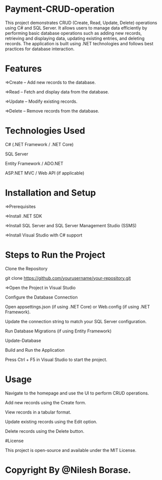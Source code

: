 # Payment-CRUD-operation

This project demonstrates CRUD (Create, Read, Update, Delete) operations using C# and SQL Server. It allows users to manage data efficiently by performing basic database operations such as adding new records, retrieving and displaying data, updating existing entries, and deleting records. The application is built using .NET technologies and follows best practices for database interaction.

# Features

=>Create – Add new records to the database.

=>Read – Fetch and display data from the database.

=>Update – Modify existing records.

=>Delete – Remove records from the database.

# Technologies Used

C# (.NET Framework / .NET Core)

SQL Server

Entity Framework / ADO.NET

ASP.NET MVC / Web API (if applicable)

# Installation and Setup

=>Prerequisites

=>Install .NET SDK

=>Install SQL Server and SQL Server Management Studio (SSMS)

=>Install Visual Studio with C# support

# Steps to Run the Project

Clone the Repository

git clone https://github.com/yourusername/your-repository.git

=>Open the Project in Visual Studio

Configure the Database Connection

Open appsettings.json (if using .NET Core) or Web.config (if using .NET Framework).

Update the connection string to match your SQL Server configuration.

Run Database Migrations (if using Entity Framework)

Update-Database

Build and Run the Application

Press Ctrl + F5 in Visual Studio to start the project.

# Usage

Navigate to the homepage and use the UI to perform CRUD operations.

Add new records using the Create form.

View records in a tabular format.

Update existing records using the Edit option.

Delete records using the Delete button.

#License

This project is open-source and available under the MIT License.
# Copyright By @Nilesh Borase.
